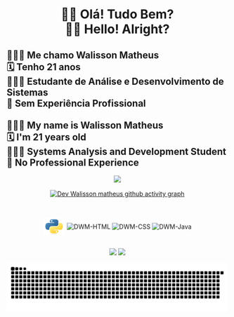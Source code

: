 <!-- Usando essa TAG você pode ocultar algo hehehe   -->

<h1 align="center"> 👋🏻 Olá! Tudo Bem? <br /> 👋🏻 Hello! Alright? </h1>

<h2>  👨🏻‍💻 Me chamo Walisson Matheus <br />  🗓️ Tenho 21 anos <br /> 👨🏻‍🎓 Estudante de Análise e Desenvolvimento de Sistemas <br /> 💭 Sem Experiência Profissional <br /> <br /> 👨🏻‍💻 My name is Walisson Matheus <br /> 🗓️ I'm 21 years old <br /> 👨🏻‍🎓 Systems Analysis and Development Student <br /> 💭 No Professional Experience
</h2>
<div align="center" style="display: inline_block">
  <img height="150em" src="https://github-readme-stats.vercel.app/api/top-langs/?username=DevWalissonMatheus&layout=compact&langs_count=7&theme=radical"/>
</div>
<div align="center">

<div> 
  
  [![Dev Walisson matheus github activity graph](https://github-readme-activity-graph.cyclic.app/graph?username=DevWalissonMatheus&bg_color=141321&color=FF428E&line=A8FDF6&point=F7D747&area=true&hide_border=true)](https://github.com/DevWalissonMatheus)
  
</div>

##
  
<div style="display: inline_block"><br>
  <img align="center" alt="DWM-Python" height="40" width="50" src="https://raw.githubusercontent.com/devicons/devicon/master/icons/python/python-original.svg">
  <img align="center" alt="DWM-HTML" height="40" width="50" src="https://cdn.jsdelivr.net/gh/devicons/devicon/icons/html5/html5-original.svg" />
  <img align="center" alt="DWM-CSS" height="40" width="50" src="https://cdn.jsdelivr.net/gh/devicons/devicon/icons/css3/css3-original.svg" />
  <!--<img align="center" alt="DWM-JavaScript" height="40" width="50" src="https://cdn.jsdelivr.net/gh/devicons/devicon/icons/javascript/javascript-original.svg" />-->
  <img align="center" alt="DWM-Java" height="40" width="50" src="https://cdn.jsdelivr.net/gh/devicons/devicon/icons/java/java-original.svg" />
  </div>

## 
  
<div> 
  <a href="https://t.me/DevWalissonMatheus" target="_blank"><img src="https://img.shields.io/badge/Telegram-2CA5E0?style=for-the-badge&logo=telegram&logoColor=white" target="_blank"></a>
  <a href="https://www.linkedin.com/in/walisson-matheus-384222233/" target="_blank"><img src="https://img.shields.io/badge/-LinkedIn-%230077B5?style=for-the-badge&logo=linkedin&logoColor=white" target="_blank"></a> 
  
[![snake gif](https://github.com/DevWalissonMatheus/DevWalissonMatheus/blob/output/github-contribution-grid-snake-dark.svg)](https://github.com/DevWalissonMatheus)
</div>
